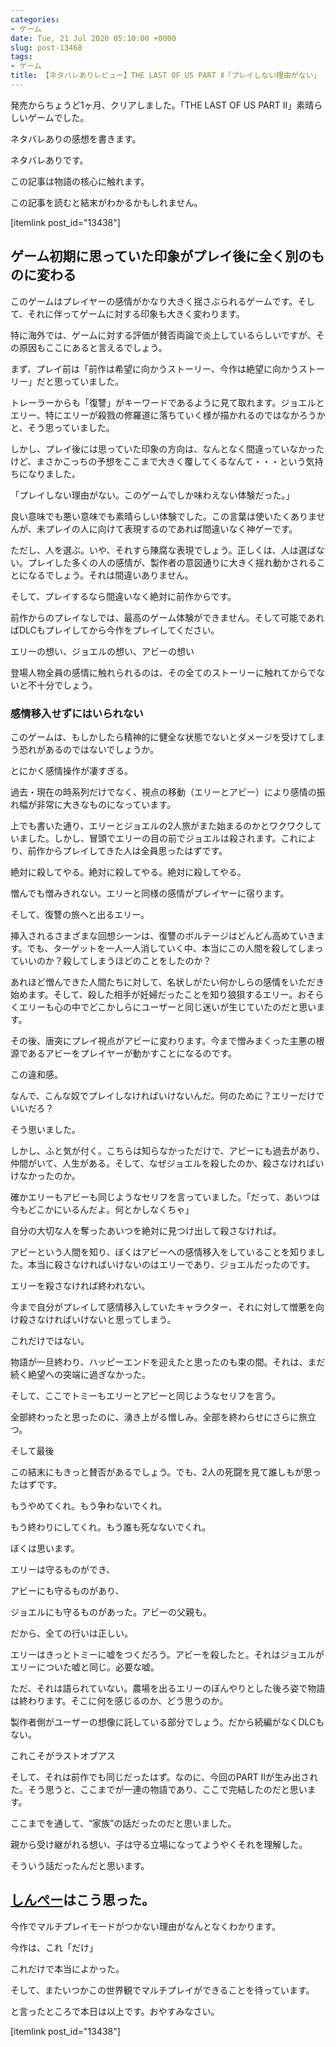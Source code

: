 ```yaml
---
categories:
- ゲーム
date: Tue, 21 Jul 2020 05:10:00 +0000
slug: post-13468
tags:
- ゲーム
title: 【ネタバレありレビュー】THE LAST OF US PART Ⅱ「プレイしない理由がない」
---
```


発売からちょうど1ヶ月、クリアしました。「THE LAST OF US PART Ⅱ」素晴らしいゲームでした。

ネタバレありの感想を書きます。

ネタバレありです。

この記事は物語の核心に触れます。

この記事を読むと結末がわかるかもしれません。

[itemlink post_id="13438"]

<h2>ゲーム初期に思っていた印象がプレイ後に全く別のものに変わる</h2>

このゲームはプレイヤーの感情がかなり大きく揺さぶられるゲームです。そして、それに伴ってゲームに対する印象も大きく変わります。

特に海外では、ゲームに対する評価が賛否両論で炎上しているらしいですが、その原因もここにあると言えるでしょう。

まず、プレイ前は「前作は希望に向かうストーリー、今作は絶望に向かうストーリー」だと思っていました。

トレーラーからも「復讐」がキーワードであるように見て取れます。ジョエルとエリー、特にエリーが殺戮の修羅道に落ちていく様が描かれるのではなかろうかと、そう思っていました。

しかし、プレイ後には思っていた印象の方向は、なんとなく間違っていなかったけど、まさかこっちの予想をここまで大きく覆してくるなんて・・・という気持ちになりました。

「プレイしない理由がない。このゲームでしか味わえない体験だった。」

良い意味でも悪い意味でも素晴らしい体験でした。この言葉は使いたくありませんが、未プレイの人に向けて表現するのであれば間違いなく神ゲーです。

ただし、人を選ぶ。いや、それすら陳腐な表現でしょう。正しくは、人は選ばない。プレイした多くの人の感情が、製作者の意図通りに大きく揺れ動かされることになるでしょう。それは間違いありません。

そして、プレイするなら間違いなく絶対に前作からです。

前作からのプレイなしでは、最高のゲーム体験ができません。そして可能であればDLCもプレイしてから今作をプレイしてください。

エリーの想い、ジョエルの想い、アビーの想い

登場人物全員の感情に触れられるのは、その全てのストーリーに触れてからでないと不十分でしょう。

<h3>感情移入せずにはいられない</h3>

このゲームは、もしかしたら精神的に健全な状態でないとダメージを受けてしまう恐れがあるのではないでしょうか。

とにかく感情操作が凄すぎる。

過去・現在の時系列だけでなく、視点の移動（エリーとアビー）により感情の振れ幅が非常に大きなものになっています。

上でも書いた通り、エリーとジョエルの2人旅がまた始まるのかとワクワクしていました。しかし、冒頭でエリーの目の前でジョエルは殺されます。これにより、前作からプレイしてきた人は全員思ったはずです。

絶対に殺してやる。絶対に殺してやる。絶対に殺してやる。

憎んでも憎みきれない。エリーと同様の感情がプレイヤーに宿ります。

そして、復讐の旅へと出るエリー。

挿入されるさまざまな回想シーンは、復讐のボルテージはどんどん高めていきます。でも、ターゲットを一人一人消していく中、本当にこの人間を殺してしまっていいのか？殺してしまうほどのことをしたのか？

あれほど憎んできた人間たちに対して、名状しがたい何かしらの感情をいただき始めます。そして、殺した相手が妊婦だったことを知り狼狽するエリー。おそらくエリーも心の中でどこかしらにユーザーと同じ迷いが生じていたのだと思います。

その後、唐突にプレイ視点がアビーに変わります。今まで憎みまくった主悪の根源であるアビーをプレイヤーが動かすことになるのです。

この違和感。

なんで、こんな奴でプレイしなければいけないんだ。何のために？エリーだけでいいだろ？

そう思いました。

しかし、ふと気が付く。こちらは知らなかっただけで、アビーにも過去があり、仲間がいて、人生がある。そして、なぜジョエルを殺したのか、殺さなければいけなかったのか。

確かエリーもアビーも同じようなセリフを言っていました。「だって、あいつは今もどこかにいるんだよ。何とかしなくちゃ」

自分の大切な人を奪ったあいつを絶対に見つけ出して殺さなければ。

アビーという人間を知り、ぼくはアビーへの感情移入をしていることを知りました。本当に殺さなければいけないのはエリーであり、ジョエルだったのです。

エリーを殺さなければ終われない。

今まで自分がプレイして感情移入していたキャラクター、それに対して憎悪を向け殺さなければいけないと思ってしまう。

これだけではない。

物語が一旦終わり、ハッピーエンドを迎えたと思ったのも束の間。それは、まだ続く絶望への突端に過ぎなかった。

そして、ここでトミーもエリーとアビーと同じようなセリフを言う。

全部終わったと思ったのに、湧き上がる憎しみ。全部を終わらせにさらに旅立つ。

そして最後

この結末にもきっと賛否があるでしょう。でも、2人の死闘を見て誰しもが思ったはずです。

もうやめてくれ。もう争わないでくれ。

もう終わりにしてくれ。もう誰も死なないでくれ。

ぼくは思います。

エリーは守るものができ、

アビーにも守るものがあり、

ジョエルにも守るものがあった。アビーの父親も。

だから、全ての行いは正しい。

エリーはきっとトミーに嘘をつくだろう。アビーを殺したと。それはジョエルがエリーについた嘘と同じ。必要な嘘。

ただ、それは語られていない。農場を出るエリーのぼんやりとした後ろ姿で物語は終わります。そこに何を感じるのか、どう思うのか。

製作者側がユーザーの想像に託している部分でしょう。だから続編がなくDLCもない。

これこそがラストオブアス

そして、それは前作でも同じだったはず。なのに、今回のPART Ⅱが生み出された。そう思うと、ここまでが一連の物語であり、ここで完結したのだと思います。

ここまでを通して、“家族”の話だったのだと思いました。

親から受け継がれる想い、子は守る立場になってようやくそれを理解した。

そういう話だったんだと思います。

<h2><a href="https://twitter.com/s_s_p_y">しんぺー</a>はこう思った。</h2>

今作でマルチプレイモードがつかない理由がなんとなくわかります。

今作は、これ「だけ」

これだけで本当によかった。

そして、またいつかこの世界観でマルチプレイができることを待っています。

と言ったところで本日は以上です。おやすみなさい。

[itemlink post_id="13438"]